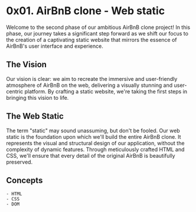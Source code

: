 # 0x01. AirBnB clone - Web static

Welcome to the second phase of our ambitious AirBnB clone project! In this phase, our journey takes a significant step forward as we shift our focus to the creation of a captivating static website that mirrors the essence of AirBnB's user interface and experience.

## The Vision

Our vision is clear: we aim to recreate the immersive and user-friendly atmosphere of AirBnB on the web, delivering a visually stunning and user-centric platform. By crafting a static website, we're taking the first steps in bringing this vision to life.

## The Web Static

The term "static" may sound unassuming, but don't be fooled. Our web static is the foundation upon which we'll build the entire AirBnB clone. It represents the visual and structural design of our application, without the complexity of dynamic features. Through meticulously crafted HTML and CSS, we'll ensure that every detail of the original AirBnB is beautifully preserved.

## Concepts

    - HTML
    - CSS
    - DOM

